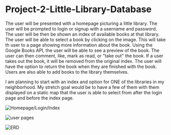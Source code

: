 # Project-2-Little-Library-Database


The user will be presented with a homepage picturing a little library. The user will be prompted to login or signup with a username and password. The user will be then be shown an index of available books at that library. The user will be able to select a book by clicking on the image. This will take th user to a page showing more information about the book. Using the Google Books API, the user will be able to see a preview of the book. The user can then comment, like, mark as read, or "take out" the book. If a user takes out the book, it will be removed from the original index. The user will have the option to return the book when they are finished with the book. Users are also able to add books to the library themselves. 



I am planning to start with an index and option for ONE of the libraries in my neighborhood. My stretch goal would be to have a few of them with them displayed on a static map that the user is able to select from after the login page and before the index page. 


![Homepage/Login/Index](https://i.imgur.com/ktrxuES.jpg)

![user pages](https://i.imgur.com/zguFz2y.jpg)

![ERD](https://i.imgur.com/EDCzawJ.jpg)
